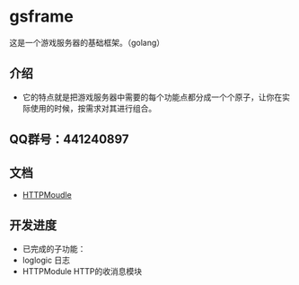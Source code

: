 gsframe
=======
这是一个游戏服务器的基础框架。（golang）

介绍
--------
* 它的特点就是把游戏服务器中需要的每个功能点都分成一个个原子，让你在实际使用的时候，按需求对其进行组合。

QQ群号：441240897
--------
文档
--------
* [HTTPMoudle](https://github.com/buguang01/gsframe/blob/master/module/README_HTTP.md)

开发进度
--------
* 已完成的子功能：
*   loglogic    日志
*   HTTPModule  HTTP的收消息模块
